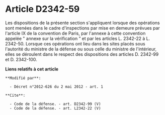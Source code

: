 # Article D2342-59

Les dispositions de la présente section s'appliquent lorsque des opérations sont menées dans le cadre d'inspections par mise
en demeure prévues par l'article IX de la convention de Paris, par l'annexe à cette convention appelée " annexe sur la
vérification ” et par les articles L. 2342-22 à L. 2342-50. Lorsque ces opérations ont lieu dans les sites placés sous
l'autorité du ministre de la défense ou sous celle du ministre de l'intérieur, elles se déroulent dans le respect des
dispositions des articles D. 2342-99 et D. 2342-100.

**Liens relatifs à cet article**

	**Modifié par**:

	  - Décret n°2012-626 du 2 mai 2012 - art. 1

	**Cite**:

	  - Code de la défense. - art. D2342-99 (V)
	  - Code de la défense. - art. L2342-22 (V)
